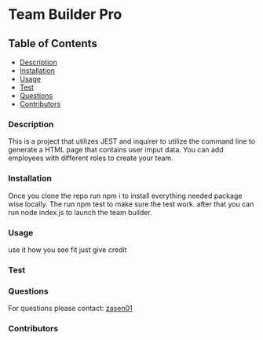 # Team Builder Pro

## Table of Contents
* [Description](#description)
* [Installation](#installation)
* [Usage](#usage)
* [Test](#test)
* [Questions](#questions)
* [Contributors](#contributors)


### Description
This is a project that utilizes JEST and inquirer to utilize the command line to generate a HTML page that contains user imput data.  You can add employees with different roles  to create your team. 
### Installation
Once you clone the repo run npm i to install everything needed package wise locally.  The run npm test to make sure the test work. after that you can run node index.js to launch the team builder.
### Usage
use it how you see fit just give credit
### Test

### Questions
For questions please contact: [zasen01](https://github.com/zasen01)
### Contributors



